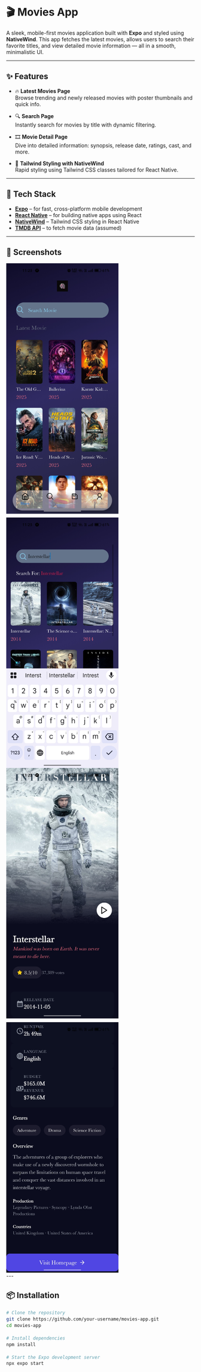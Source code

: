 # 🎬 Movies App

A sleek, mobile-first movies application built with **Expo** and styled using **NativeWind**. This app fetches the latest movies, allows users to search their favorite titles, and view detailed movie information — all in a smooth, minimalistic UI.

---

## ✨ Features

- 🔥 **Latest Movies Page**  
  Browse trending and newly released movies with poster thumbnails and quick info.

- 🔍 **Search Page**  
  Instantly search for movies by title with dynamic filtering.

- 🎞️ **Movie Detail Page**  
  Dive into detailed information: synopsis, release date, ratings, cast, and more.

- 💅 **Tailwind Styling with NativeWind**  
  Rapid styling using Tailwind CSS classes tailored for React Native.

---

## 🚀 Tech Stack

- [**Expo**](https://expo.dev/) – for fast, cross-platform mobile development  
- [**React Native**](https://reactnative.dev/) – for building native apps using React  
- [**NativeWind**](https://www.nativewind.dev/) – Tailwind CSS styling in React Native  
- [**TMDB API**](https://www.themoviedb.org/documentation/api) – to fetch movie data (assumed)

---

## 📸 Screenshots

<div style="display: flex; gap: 10px; flex-wrap: wrap;">
<img src="./assets/screenshot/Screenshot_2025-07-11-11-23-14-70_f73b71075b1de7323614b647fe394240.jpg" alt="Latest Movies" width="300"/>
<img src="./assets/screenshot/Screenshot_2025-07-11-11-23-33-14_f73b71075b1de7323614b647fe394240.jpg" alt="Search Page" width="300"/>
</div>

<div style="display: flex; gap: 10px; flex-wrap: wrap;">
<img src="./assets/screenshot/Screenshot_2025-07-11-11-23-46-21_f73b71075b1de7323614b647fe394240.jpg" alt="Movie Detail Page 1" width="300"/>
<img src="./assets/screenshot/Screenshot_2025-07-11-11-23-59-84_f73b71075b1de7323614b647fe394240.jpg" alt="Movie Detail Page 2" width="300"/>
</div>
---

## 📦 Installation

```bash
# Clone the repository
git clone https://github.com/your-username/movies-app.git
cd movies-app

# Install dependencies
npm install

# Start the Expo development server
npx expo start
